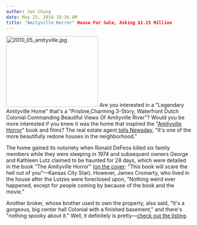 ```yaml
---
author: Jen Chung
date: May 25, 2010 10:36 AM
title: "Amityville Horror" House For Sale, Asking $1.15 Million
---
```


<p><span class="mt-enclosure mt-enclosure-image" style="display: inline;"> <img alt="2010_05_amityville.jpg" src="https://web.archive.org/web/20130602063318im_/http://gothamist.com/attachments/jen/2010_05_amityville.jpg" width="250" height="192" class="image-left"> </span>Are you interested in a &quot;Legendary Amityville Home&quot; that&apos;s a &quot;Pristine,Charming 3-Story, Waterfront Dutch Colonial Commanding Beautiful Views Of Amityville River&quot;?  Would you be more interested if you knew it was the home that inspired the &quot;<a href="https://web.archive.org/web/20130602063318/http://en.wikipedia.org/wiki/The_Amityville_Horror">Amityville Horror</a>&quot; book and films? The real estate agent<a href="https://web.archive.org/web/20130602063318/http://www.newsday.com/classifieds/real-estate/amityville-horror-house-back-on-market-for-1-15m-1.1945998"> tells Newsday</a>, &quot;It&apos;s one of the more beautifully redone houses in the neighborhood.&quot;</p>

<p>The home gained its notoriety when Ronald DeFeos killed six family members while they were sleeping in 1974 and subsequent owners George and Kathleen Lutz claimed to be haunted for 28 days, which were detailed in the book &quot;The Amityville Horror&quot; (<a href="https://web.archive.org/web/20130602063318/http://books.google.com/books?id=NGADV7J25ggC&amp;dq=amityville+horror&amp;printsec=frontcover&amp;source=bn&amp;hl=en&amp;ei=AuH7S5a_CsaAlAffsmk&amp;sa=X&amp;oi=book_result&amp;ct=result&amp;resnum=7&amp;ved=0CDgQ6AEwBg#v=onepage&amp;q&amp;f=false">on the cover</a>: &quot;This book will scare the hell out of you&quot;&#x2014;Kansas City Star). However, James Cromarty, who lived in the house after the Lutzes were foreclosed upon, &quot;Nothing weird ever happened, except for people coming by because of the book and the movie.&quot; </p>

<p>Another broker, whose brother used to own the property, also said, &quot;It&apos;s a gorgeous, big center hall Colonial with a finished basement,&quot; and there&apos;s &quot;nothing spooky about it.&quot; Well, it definitely is pretty&#x2014;<a href="https://web.archive.org/web/20130602063318/http://public6.superlativestudio.com/IDXDetail.aspx?mlstableid=LIBORMLSDGALEOFFICERES&amp;mlsnum=2294176&amp;sp=y&amp;segmentid=0&amp;uid=69327&amp;sid=65331&amp;htmlfile=shell_idxsearch.html">check out the listing</a>.</p>